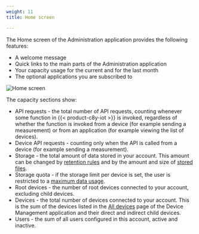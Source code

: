 ```yaml
---
weight: 11
title: Home screen

---
```



The Home screen of the Administration application provides the following features:

* A welcome message
* Quick links to the main parts of the Administration application
* Your capacity usage for the current and for the last month
* The optional applications you are subscribed to

<img src="/images/users-guide/Administration/admin-home.png" alt="Home screen">

The capacity sections show:

* API requests - the total number of API requests, counting whenever some function in {{< product-c8y-iot >}} is invoked, regardless of whether the function is invoked from a device (for example sending a measurement) or from an application (for example viewing the list of devices).
* Device API requests - counting only when the API is called from a device (for example sending a measurement).
* Storage - the total amount of data stored in your account. This amount can be changed by [retention rules](/users-guide/administration/#retention-rules) and by the amount and size of [stored files](/users-guide/administration#files).
* Storage quota - if the storage limit per device is set, the user is restricted to a [maximum data usage](/users-guide/enterprise-tenant/#storage-quota).
* Root devices - the number of root devices connected to your account, excluding child devices.
* Devices - the total number of devices connected to your account. This is the sum of the devices listed in the [All devices](/users-guide/device-management#viewing-devices) page of the Device Management application and their direct and indirect child devices.
* Users - the sum of all users configured in this account, active and inactive.
